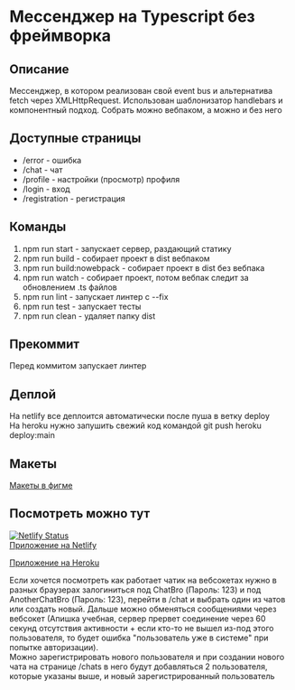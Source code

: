 # Мессенджер на Typescript без фреймворка


## Описание
Мессенджер, в котором реализован свой event bus и альтернатива fetch через XMLHttpRequest. Использован шаблонизатор handlebars и компонентный подход. Собрать можно вебпаком, а можно и без него

## Доступные страницы
* /error - ошибка
* /chat - чат
* /profile - настройки (просмотр) профиля
* /login - вход
* /registration - регистрация

## Команды
1. npm run start - запускает сервер, раздающий статику
2. npm run build - собирает проект в dist вебпаком
3. npm run build:nowebpack - собирает проект в dist без вебпака
4. npm run watch - собирает проект, потом вебпак следит за обновлением .ts файлов
5. npm run lint - запускает линтер с --fix
6. npm run test - запускает тесты
7. npm run clean - удаляет папку dist

## Прекоммит
Перед коммитом запускает линтер

## Деплой
На netlify все деплоится автоматически после пуша в ветку deploy  
На heroku нужно запушить свежий код командой git push heroku deploy:main

## Макеты
[Макеты в фигме](https://www.figma.com/file/w7dws8hp8JghA6RPqOXwPZ/Chat?node-id=0%3A1)

## Посмотреть можно тут

[![Netlify Status](https://api.netlify.com/api/v1/badges/f5354633-b55f-4899-adcb-100b7fcb2bc2/deploy-status)](https://app.netlify.com/sites/naughty-saha-b231df/deploys)  
[Приложение на Netlify](https://naughty-saha-b231df.netlify.app/)  

[Приложение на Heroku](https://my-application-ypraktikum.herokuapp.com/)

Если хочется посмотреть как работает чатик на вебсокетах нужно в разных браузерах залогиниться под ChatBro (Пароль: 123) и под AnotherChatBro (Пароль: 123), перейти в /chat и выбрать один из чатов или создать новый. Дальше можно обменяться сообщениями через вебсокет (Апишка учебная, сервер прервет соединение через 60 секунд отсутствия активности + если кто-то не вышел из-под этого пользователя, то будет ошибка "пользователь уже в системе" при попытке авторизации).  
Можно зарегистрировать нового пользователя и при создании нового чата на странице /chats в него будут добавляться 2 пользователя, которые указаны выше, и новый зарегистрированный пользователь
